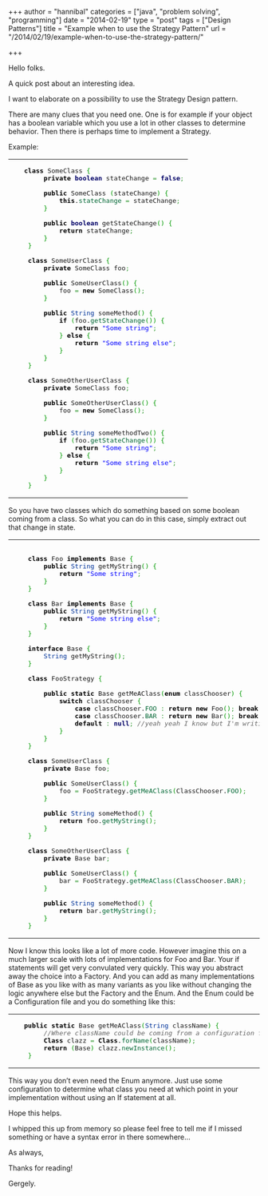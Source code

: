 +++
author = "hannibal"
categories = ["java", "problem solving", "programming"]
date = "2014-02-19"
type = "post"
tags = ["Design Patterns"]
title = "Example when to use the Strategy Pattern"
url = "/2014/02/19/example-when-to-use-the-strategy-pattern/"

+++

Hello folks.

A quick post about an interesting idea.

I want to elaborate on a possibility to use the Strategy Design pattern.

<!--more-->

There are many clues that you need one. One is for example if your object has a boolean variable which you use a lot in other classes to determine behavior. Then there is perhaps time to implement a Strategy.

Example:

<div class="wp_syntax">
  <table>
    <tr>
      <td class="code">
        <pre class="java" style="font-family:monospace;">	<span style="color: #000000; font-weight: bold;">class</span> SomeClass <span style="color: #009900;">&#123;</span>
		<span style="color: #000000; font-weight: bold;">private</span> <span style="color: #000066; font-weight: bold;">boolean</span> stateChange <span style="color: #339933;">=</span> <span style="color: #000066; font-weight: bold;">false</span><span style="color: #339933;">;</span>
&nbsp;
		<span style="color: #000000; font-weight: bold;">public</span> SomeClass <span style="color: #009900;">&#40;</span>stateChange<span style="color: #009900;">&#41;</span> <span style="color: #009900;">&#123;</span>
			<span style="color: #000000; font-weight: bold;">this</span>.<span style="color: #006633;">stateChange</span> <span style="color: #339933;">=</span> stateChange<span style="color: #339933;">;</span> 
		<span style="color: #009900;">&#125;</span>
&nbsp;
		<span style="color: #000000; font-weight: bold;">public</span> <span style="color: #000066; font-weight: bold;">boolean</span> getStateChange<span style="color: #009900;">&#40;</span><span style="color: #009900;">&#41;</span> <span style="color: #009900;">&#123;</span>
			<span style="color: #000000; font-weight: bold;">return</span> stateChange<span style="color: #339933;">;</span>
		<span style="color: #009900;">&#125;</span>
	<span style="color: #009900;">&#125;</span>
&nbsp;
	<span style="color: #000000; font-weight: bold;">class</span> SomeUserClass <span style="color: #009900;">&#123;</span>
		<span style="color: #000000; font-weight: bold;">private</span> SomeClass foo<span style="color: #339933;">;</span>
&nbsp;
		<span style="color: #000000; font-weight: bold;">public</span> SomeUserClass<span style="color: #009900;">&#40;</span><span style="color: #009900;">&#41;</span> <span style="color: #009900;">&#123;</span>
			foo <span style="color: #339933;">=</span> <span style="color: #000000; font-weight: bold;">new</span> SomeClass<span style="color: #009900;">&#40;</span><span style="color: #009900;">&#41;</span><span style="color: #339933;">;</span>
		<span style="color: #009900;">&#125;</span>
&nbsp;
		<span style="color: #000000; font-weight: bold;">public</span> <span style="color: #003399;">String</span> someMethod<span style="color: #009900;">&#40;</span><span style="color: #009900;">&#41;</span> <span style="color: #009900;">&#123;</span>
			<span style="color: #000000; font-weight: bold;">if</span> <span style="color: #009900;">&#40;</span>foo.<span style="color: #006633;">getStateChange</span><span style="color: #009900;">&#40;</span><span style="color: #009900;">&#41;</span><span style="color: #009900;">&#41;</span> <span style="color: #009900;">&#123;</span>
				<span style="color: #000000; font-weight: bold;">return</span> <span style="color: #0000ff;">"Some string"</span><span style="color: #339933;">;</span>
			<span style="color: #009900;">&#125;</span> <span style="color: #000000; font-weight: bold;">else</span> <span style="color: #009900;">&#123;</span>
				<span style="color: #000000; font-weight: bold;">return</span> <span style="color: #0000ff;">"Some string else"</span><span style="color: #339933;">;</span>
			<span style="color: #009900;">&#125;</span>
		<span style="color: #009900;">&#125;</span>
	<span style="color: #009900;">&#125;</span>
&nbsp;
	<span style="color: #000000; font-weight: bold;">class</span> SomeOtherUserClass <span style="color: #009900;">&#123;</span>
		<span style="color: #000000; font-weight: bold;">private</span> SomeClass foo<span style="color: #339933;">;</span>
&nbsp;
		<span style="color: #000000; font-weight: bold;">public</span> SomeOtherUserClass<span style="color: #009900;">&#40;</span><span style="color: #009900;">&#41;</span> <span style="color: #009900;">&#123;</span>
			foo <span style="color: #339933;">=</span> <span style="color: #000000; font-weight: bold;">new</span> SomeClass<span style="color: #009900;">&#40;</span><span style="color: #009900;">&#41;</span><span style="color: #339933;">;</span>
		<span style="color: #009900;">&#125;</span>
&nbsp;
		<span style="color: #000000; font-weight: bold;">public</span> <span style="color: #003399;">String</span> someMethodTwo<span style="color: #009900;">&#40;</span><span style="color: #009900;">&#41;</span> <span style="color: #009900;">&#123;</span>
			<span style="color: #000000; font-weight: bold;">if</span> <span style="color: #009900;">&#40;</span>foo.<span style="color: #006633;">getStateChange</span><span style="color: #009900;">&#40;</span><span style="color: #009900;">&#41;</span><span style="color: #009900;">&#41;</span> <span style="color: #009900;">&#123;</span>
				<span style="color: #000000; font-weight: bold;">return</span> <span style="color: #0000ff;">"Some string"</span><span style="color: #339933;">;</span>
			<span style="color: #009900;">&#125;</span> <span style="color: #000000; font-weight: bold;">else</span> <span style="color: #009900;">&#123;</span>
				<span style="color: #000000; font-weight: bold;">return</span> <span style="color: #0000ff;">"Some string else"</span><span style="color: #339933;">;</span>
			<span style="color: #009900;">&#125;</span>
		<span style="color: #009900;">&#125;</span>
	<span style="color: #009900;">&#125;</span></pre>
      </td>
    </tr>
  </table>
</div>

So you have two classes which do something based on some boolean coming from a class. So what you can do in this case, simply extract out that change in state.

<div class="wp_syntax">
  <table>
    <tr>
      <td class="code">
        <pre class="java" style="font-family:monospace;">&nbsp;
	<span style="color: #000000; font-weight: bold;">class</span> Foo <span style="color: #000000; font-weight: bold;">implements</span> Base <span style="color: #009900;">&#123;</span>
		<span style="color: #000000; font-weight: bold;">public</span> <span style="color: #003399;">String</span> getMyString<span style="color: #009900;">&#40;</span><span style="color: #009900;">&#41;</span> <span style="color: #009900;">&#123;</span>
			<span style="color: #000000; font-weight: bold;">return</span> <span style="color: #0000ff;">"Some string"</span><span style="color: #339933;">;</span>
		<span style="color: #009900;">&#125;</span>
	<span style="color: #009900;">&#125;</span>
&nbsp;
	<span style="color: #000000; font-weight: bold;">class</span> Bar <span style="color: #000000; font-weight: bold;">implements</span> Base <span style="color: #009900;">&#123;</span>
		<span style="color: #000000; font-weight: bold;">public</span> <span style="color: #003399;">String</span> getMyString<span style="color: #009900;">&#40;</span><span style="color: #009900;">&#41;</span> <span style="color: #009900;">&#123;</span>
			<span style="color: #000000; font-weight: bold;">return</span> <span style="color: #0000ff;">"Some string else"</span><span style="color: #339933;">;</span>
		<span style="color: #009900;">&#125;</span>
	<span style="color: #009900;">&#125;</span>
&nbsp;
	<span style="color: #000000; font-weight: bold;">interface</span> Base <span style="color: #009900;">&#123;</span>
		<span style="color: #003399;">String</span> getMyString<span style="color: #009900;">&#40;</span><span style="color: #009900;">&#41;</span><span style="color: #339933;">;</span>
	<span style="color: #009900;">&#125;</span>
&nbsp;
	<span style="color: #000000; font-weight: bold;">class</span> FooStrategy <span style="color: #009900;">&#123;</span>
&nbsp;
		<span style="color: #000000; font-weight: bold;">public</span> <span style="color: #000000; font-weight: bold;">static</span> Base getMeAClass<span style="color: #009900;">&#40;</span><span style="color: #000000; font-weight: bold;">enum</span> classChooser<span style="color: #009900;">&#41;</span> <span style="color: #009900;">&#123;</span>
			<span style="color: #000000; font-weight: bold;">switch</span> classChooser <span style="color: #009900;">&#123;</span>
				<span style="color: #000000; font-weight: bold;">case</span> classChooser.<span style="color: #006633;">FOO</span> <span style="color: #339933;">:</span> <span style="color: #000000; font-weight: bold;">return</span> <span style="color: #000000; font-weight: bold;">new</span> Foo<span style="color: #009900;">&#40;</span><span style="color: #009900;">&#41;</span><span style="color: #339933;">;</span> <span style="color: #000000; font-weight: bold;">break</span><span style="color: #339933;">;</span>
				<span style="color: #000000; font-weight: bold;">case</span> classChooser.<span style="color: #006633;">BAR</span> <span style="color: #339933;">:</span> <span style="color: #000000; font-weight: bold;">return</span> <span style="color: #000000; font-weight: bold;">new</span> Bar<span style="color: #009900;">&#40;</span><span style="color: #009900;">&#41;</span><span style="color: #339933;">;</span> <span style="color: #000000; font-weight: bold;">break</span><span style="color: #339933;">;</span>
				<span style="color: #000000; font-weight: bold;">default</span> <span style="color: #339933;">:</span> <span style="color: #000066; font-weight: bold;">null</span><span style="color: #339933;">;</span> <span style="color: #666666; font-style: italic;">//yeah yeah I know but I'm writing this in notepad... :)</span>
			<span style="color: #009900;">&#125;</span>
		<span style="color: #009900;">&#125;</span>
	<span style="color: #009900;">&#125;</span>
&nbsp;
	<span style="color: #000000; font-weight: bold;">class</span> SomeUserClass <span style="color: #009900;">&#123;</span>
		<span style="color: #000000; font-weight: bold;">private</span> Base foo<span style="color: #339933;">;</span>
&nbsp;
		<span style="color: #000000; font-weight: bold;">public</span> SomeUserClass<span style="color: #009900;">&#40;</span><span style="color: #009900;">&#41;</span> <span style="color: #009900;">&#123;</span>
			foo <span style="color: #339933;">=</span> FooStrategy.<span style="color: #006633;">getMeAClass</span><span style="color: #009900;">&#40;</span>ClassChooser.<span style="color: #006633;">FOO</span><span style="color: #009900;">&#41;</span><span style="color: #339933;">;</span>
		<span style="color: #009900;">&#125;</span>
&nbsp;
		<span style="color: #000000; font-weight: bold;">public</span> <span style="color: #003399;">String</span> someMethod<span style="color: #009900;">&#40;</span><span style="color: #009900;">&#41;</span> <span style="color: #009900;">&#123;</span>
			<span style="color: #000000; font-weight: bold;">return</span> foo.<span style="color: #006633;">getMyString</span><span style="color: #009900;">&#40;</span><span style="color: #009900;">&#41;</span><span style="color: #339933;">;</span>
		<span style="color: #009900;">&#125;</span>
	<span style="color: #009900;">&#125;</span>
&nbsp;
	<span style="color: #000000; font-weight: bold;">class</span> SomeOtherUserClass <span style="color: #009900;">&#123;</span>
		<span style="color: #000000; font-weight: bold;">private</span> Base bar<span style="color: #339933;">;</span>
&nbsp;
		<span style="color: #000000; font-weight: bold;">public</span> SomeUserClass<span style="color: #009900;">&#40;</span><span style="color: #009900;">&#41;</span> <span style="color: #009900;">&#123;</span>
			bar <span style="color: #339933;">=</span> FooStrategy.<span style="color: #006633;">getMeAClass</span><span style="color: #009900;">&#40;</span>ClassChooser.<span style="color: #006633;">BAR</span><span style="color: #009900;">&#41;</span><span style="color: #339933;">;</span>
		<span style="color: #009900;">&#125;</span>
&nbsp;
		<span style="color: #000000; font-weight: bold;">public</span> <span style="color: #003399;">String</span> someMethod<span style="color: #009900;">&#40;</span><span style="color: #009900;">&#41;</span> <span style="color: #009900;">&#123;</span>
			<span style="color: #000000; font-weight: bold;">return</span> bar.<span style="color: #006633;">getMyString</span><span style="color: #009900;">&#40;</span><span style="color: #009900;">&#41;</span><span style="color: #339933;">;</span>
		<span style="color: #009900;">&#125;</span>
	<span style="color: #009900;">&#125;</span></pre>
      </td>
    </tr>
  </table>
</div>

Now I know this looks like a lot of more code. However imagine this on a much larger scale with lots of implementations for Foo and Bar. Your if statements will get very convulated very quickly. This way you abstract away the choice into a Factory. And you can add as many implementations of Base as you like with as many variants as you like without changing the logic anywhere else but the Factory and the Enum. And the Enum could be a Configuration file and you do something like this:

<div class="wp_syntax">
  <table>
    <tr>
      <td class="code">
        <pre class="java" style="font-family:monospace;">	<span style="color: #000000; font-weight: bold;">public</span> <span style="color: #000000; font-weight: bold;">static</span> Base getMeAClass<span style="color: #009900;">&#40;</span><span style="color: #003399;">String</span> className<span style="color: #009900;">&#41;</span> <span style="color: #009900;">&#123;</span>
		<span style="color: #666666; font-style: italic;">//Where className could be coming from a configuration file</span>
        <span style="color: #000000; font-weight: bold;">Class</span> clazz <span style="color: #339933;">=</span> <span style="color: #000000; font-weight: bold;">Class</span>.<span style="color: #006633;">forName</span><span style="color: #009900;">&#40;</span>className<span style="color: #009900;">&#41;</span><span style="color: #339933;">;</span>
        <span style="color: #000000; font-weight: bold;">return</span> <span style="color: #009900;">&#40;</span>Base<span style="color: #009900;">&#41;</span> clazz.<span style="color: #006633;">newInstance</span><span style="color: #009900;">&#40;</span><span style="color: #009900;">&#41;</span><span style="color: #339933;">;</span>
	<span style="color: #009900;">&#125;</span></pre>
      </td>
    </tr>
  </table>
</div>

This way you don&#8217;t even need the Enum anymore. Just use some configuration to determine what class you need at which point in your implementation without using an If statement at all.

Hope this helps.

I whipped this up from memory so please feel free to tell me if I missed something or have a syntax error in there somewhere&#8230;

As always,
  
Thanks for reading!
  
Gergely.
